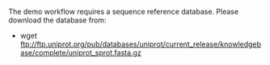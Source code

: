 The demo workflow requires a sequence reference database. Please download the database from:
- wget ftp://ftp.uniprot.org/pub/databases/uniprot/current_release/knowledgebase/complete/uniprot_sprot.fasta.gz
